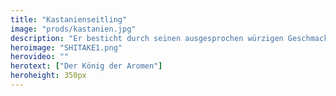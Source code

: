 ```yaml
---
title: "Kastanienseitling"
image: "prods/kastanien.jpg"
description: "Er besticht durch seinen ausgesprochen würzigen Geschmack und eine nussige Note, die an gebrannte Mandeln erinnert."
heroimage: "SHITAKE1.png"
herovideo: ""
herotext: ["Der König der Aromen"]
heroheight: 350px
---
```

